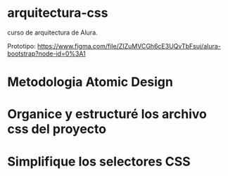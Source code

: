 # arquitectura-css
curso de arquitectura de Alura. 

Prototipo: https://www.figma.com/file/ZIZuMVCGh6cE3UQvTbFsuj/alura-bootstrap?node-id=0%3A1

# Metodologia Atomic Design
# Organice y estructuré los archivo css del proyecto
# Simplifique los selectores CSS

